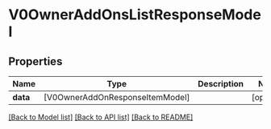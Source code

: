 # V0OwnerAddOnsListResponseModel

## Properties
Name | Type | Description | Notes
------------ | ------------- | ------------- | -------------
**data** | [V0OwnerAddOnResponseItemModel] |  | [optional] 

[[Back to Model list]](../README.md#documentation-for-models) [[Back to API list]](../README.md#documentation-for-api-endpoints) [[Back to README]](../README.md)


